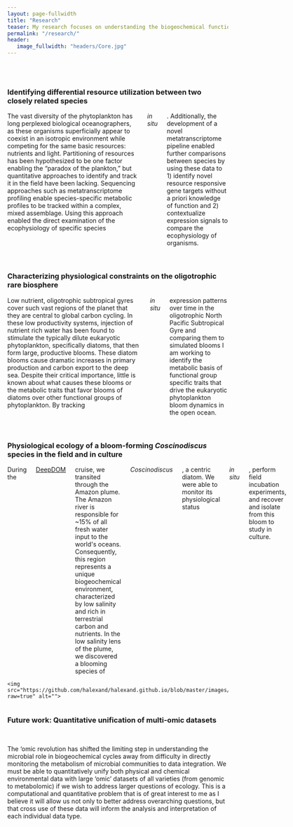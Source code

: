```yaml
---
layout: page-fullwidth
title: "Research"
teaser: My research focuses on understanding the biogeochemical functioning and physiological ecology of eukaryotic phytoplankton in a changing ocean. In particular, I am interested in the maintenance of genetic diversity in these populations and the role of biodiversity in ecosystem functioning. I use a combination of culture- and field-based experiments and 'omic techniques to address these questions.
permalink: "/research/"
header:
   image_fullwidth: "headers/Core.jpg"
---
```

<br>
<br>
  <h3>Identifying differential resource utilization between two closely related species</h3>
<div class="row">
  <div class="medium-8 columns">
The vast diversity of the phytoplankton has long perplexed biological oceanographers, as these organisms superficially appear to coexist in an isotropic environment while competing for the same basic resources: nutrients and light. Partitioning of resources has been hypothesized to be one factor enabling the “paradox of the plankton,” but quantitative approaches to identify and track it in the field have been lacking. Sequencing approaches such as metatranscriptome profiling enable species-specific metabolic profiles to be tracked within a complex, mixed assemblage. Using this approach enabled the direct examination of the ecophysiology of specific species <i>in situ</i>. Additionally, the development of a novel metatranscriptome pipeline enabled further comparisons between species by using these data to 1) identify novel resource responsive gene targets without a priori knowledge of function and 2) contextualize expression signals to compare the ecophysiology of organisms. 
</div>
  <div class="medium-4 columns">
  <img src="https://github.com/halexand/halexand.github.io/blob/master/images/CellMap_NB.png?raw=true" alt="">
</div>
</div>

<br>
<br>

 <h3>Characterizing physiological constraints on the oligotrophic rare biosphere</h3>
<div class="row">
  <div class="medium-4 columns">
  <img src="https://github.com/halexand/halexand.github.io/blob/master/images/diatom_heat.png?raw=true" alt="">
  </div>
  <div class="medium-8 columns">
Low nutrient, oligotrophic subtropical gyres cover such vast regions of the planet that they are central to global carbon cycling. In these low productivity systems, injection of nutrient rich water has been found to stimulate the typically dilute eukaryotic phytoplankton, specifically diatoms, that then form large, productive blooms. These diatom blooms cause dramatic increases in primary production and carbon export to the deep sea. Despite their critical importance, little is known about what causes these blooms or the metabolic traits that favor blooms of diatoms over other functional groups of phytoplankton. By tracking <i>in situ</i> expression patterns over time in the oligotrophic North Pacific Subtropical Gyre and comparing them to simulated blooms I am working to identify the metabolic basis of functional group specific traits that drive the eukaryotic phytoplankton bloom dynamics in the open ocean.
</div>
</div>

<br>
<br>
 <h3>Physiological ecology of a bloom-forming <i>Coscinodiscus</i> species in the field and in culture</h3>
<div class="row">
  <div class="medium-8 columns">
  During the <a href="http://deep-dom.blogspot.com/">DeepDOM</a> cruise, we transited through the Amazon plume. The Amazon river is responsible for ~15% of all fresh water input to the world's oceans. Consequently, this region represents a unique biogeochemical environment, characterized by low salinity and rich in terrestrial carbon and nutrients. In the low salinity lens of the plume, we discovered a blooming species of <i>Coscinodiscus</i>, a centric diatom. We were able to monitor its physiological status <i>in situ</i>, perform field incubation experiments, and recover and isolate from this bloom to study in culture.
    </div>
  <div class="medium-4 columns">

    <img src="https://github.com/halexand/halexand.github.io/blob/master/images/Cosci.png?raw=true" alt="">
   </div>
</div>

<h3> Future work: Quantitative unification of multi-omic datasets</h4><br>

The ‘omic revolution has shifted the limiting step in understanding the microbial role in biogeochemical cycles away from difficulty in directly monitoring the metabolism of microbial communities to data integration. We must be able to quantitatively unify both physical and chemical environmental data with large ‘omic’ datasets of all varieties (from genomic to metabolomic) if we wish to address larger questions of ecology. This is a computational and quantitative problem that is of great interest to me as I believe it will allow us not only to better address overarching questions, but that cross use of these data will inform the analysis and interpretation of each individual data type. 

